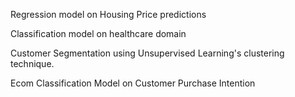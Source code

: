 Regression model on Housing Price predictions

Classification model on healthcare domain

Customer Segmentation using Unsupervised Learning's clustering technique.

Ecom Classification Model on Customer Purchase Intention
